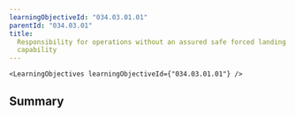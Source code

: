 ```yaml
---
learningObjectiveId: "034.03.01.01"
parentId: "034.03.01"
title:
  Responsibility for operations without an assured safe forced landing
  capability
---
```


```tsx eval
<LearningObjectives learningObjectiveId={"034.03.01.01"} />
```

## Summary
